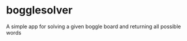 bogglesolver
============

A simple app for solving a given boggle board and returning all possible words
